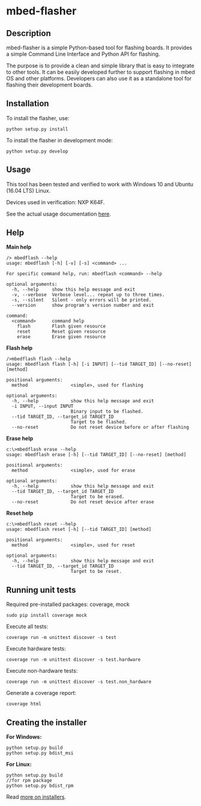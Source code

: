 # mbed-flasher

## Description

mbed-flasher is a simple Python-based tool for flashing boards.
It provides a simple Command Line Interface and Python API for flashing.

The purpose is to provide a clean and simple library that is easy to integrate to other tools.
It can be easily developed further to support flashing in mbed OS and other platforms.
Developers can also use it as a standalone tool for flashing their development boards.


## Installation

To install the flasher, use:

`python setup.py install`

To install the flasher in development mode:

`python setup.py develop`

## Usage

This tool has been tested and verified to work with Windows 10 and Ubuntu (16.04 LTS) Linux.

Devices used in verification: NXP K64F.

See the actual usage documentation [here](doc/usage.md).

## Help

**Main help**

```
/> mbedflash --help
usage: mbedflash [-h] [-v] [-s] <command> ...

For specific command help, run: mbedflash <command> --help

optional arguments:
  -h, --help     show this help message and exit
  -v, --verbose  Verbose level... repeat up to three times.
  -s, --silent   Silent - only errors will be printed.
  --version      show program's version number and exit

command:
  <command>      command help
    flash        Flash given resource
    reset        Reset given resource
    erase        Erase given resource

```

**Flash help**

```
/>mbedflash flash --help
usage: mbedflash flash [-h] [-i INPUT] [--tid TARGET_ID] [--no-reset] [method]

positional arguments:
  method                <simple>, used for flashing

optional arguments:
  -h, --help            show this help message and exit
  -i INPUT, --input INPUT
                        Binary input to be flashed.
  --tid TARGET_ID, --target_id TARGET_ID
                        Target to be flashed.
  --no-reset            Do not reset device before or after flashing

```

**Erase help**

```
c:\>mbedflash erase --help
usage: mbedflash erase [-h] [--tid TARGET_ID] [--no-reset] [method]

positional arguments:
  method                <simple>, used for erase

optional arguments:
  -h, --help            show this help message and exit
  --tid TARGET_ID, --target_id TARGET_ID
                        Target to be erased.
  --no-reset            Do not reset device after erase
```

**Reset help**

```
c:\>mbedflash reset --help
usage: mbedflash reset [-h] [--tid TARGET_ID] [method]

positional arguments:
  method                <simple>, used for reset

optional arguments:
  -h, --help            show this help message and exit
  --tid TARGET_ID, --target_id TARGET_ID
                        Target to be reset.
```

## Running unit tests

Required pre-installed packages: coverage, mock

```
sudo pip install coverage mock
```

Execute all tests:
```
coverage run -m unittest discover -s test
```
Execute hardware tests:
```
coverage run -m unittest discover -s test.hardware
```
Execute non-hardware tests:
```
coverage run -m unittest discover -s test.non_hardware
```



Generate a coverage report:

```
coverage html
```

## Creating the installer

**For Windows:**
```
python setup.py build
python setup.py bdist_msi
```

**For Linux:**
```
python setup.py build
//for rpm package
python setup.py bdist_rpm
```
Read [more on installers](https://docs.python.org/2/distutils/builtdist.html).
